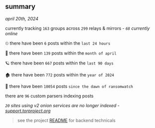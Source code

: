 
## summary
_april 20th, 2024_

currently tracking `163` groups across `299` relays & mirrors - _`68` currently online_

⏲ there have been `6` posts within the `last 24 hours`

🦈 there have been `139` posts within the `month of april`

🪐 there have been `667` posts within the `last 90 days`

🏚 there have been `772` posts within the `year of 2024`

🦕 there have been `10054` posts `since the dawn of ransomwatch`

there are `96` custom parsers indexing posts

_`20` sites using v2 onion services are no longer indexed - [support.torproject.org](https://support.torproject.org/onionservices/v2-deprecation/)_

> see the project [README](https://github.com/joshhighet/ransomwatch#ransomwatch--) for backend technicals
